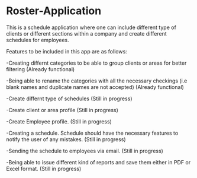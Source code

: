 # Roster-Application
This is a schedule application where one can include different type of clients or different sections within a company and create different schedules for employees.

Features to be included in this app are as follows:

-Creating differnt categories to be able to group clients or areas for better filtering (Already functional)

-Being able to rename the categories with all the necessary checkings (i.e blank names and duplicate names are not accepted) (Already functional)

-Create differnt type of schedules (Still in progress)

-Create client or area profile (Still in progress)

-Create Employee profile. (Still in progress)

-Creating a schedule. Schedule should have the necessary features to notify the user of any mistakes. (Still in progress)

-Sending the schedule to employees via email. (Still in progress)

-Being able to issue different kind of reports and save them either in PDF or Excel format. (Still in progress)
